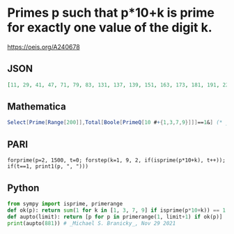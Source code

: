 # Primes p such that p\*10\+k is prime for exactly one value of the digit k\.
https://oeis.org/A240678
## JSON
```JSON
[11, 29, 41, 47, 71, 79, 83, 131, 137, 139, 151, 163, 173, 181, 191, 227, 257, 263, 277, 281, 293, 307, 311, 313, 359, 383, 449, 491, 503, 509, 557, 563, 569, 577, 587, 593, 601, 617, 647, 659, 661, 677, 683, 719, 739, 743, 751, 809, 821, 827, 857, 877, 881]
```
## Mathematica
```Mathematica
Select[Prime[Range[200]],Total[Boole[PrimeQ[10 #+{1,3,7,9}]]]==1&] (* _Harvey P. Dale_, Apr 19 2019 *)
```
## PARI
```PARI
forprime(p=2, 1500, t=0; forstep(k=1, 9, 2, if(isprime(p*10+k), t++)); if(t==1, print1(p, ", ")))
```
## Python
```Python
from sympy import isprime, primerange
def ok(p): return sum(1 for k in [1, 3, 7, 9] if isprime(p*10+k)) == 1
def aupto(limit): return [p for p in primerange(1, limit+1) if ok(p)]
print(aupto(881)) # _Michael S. Branicky_, Nov 29 2021
```
